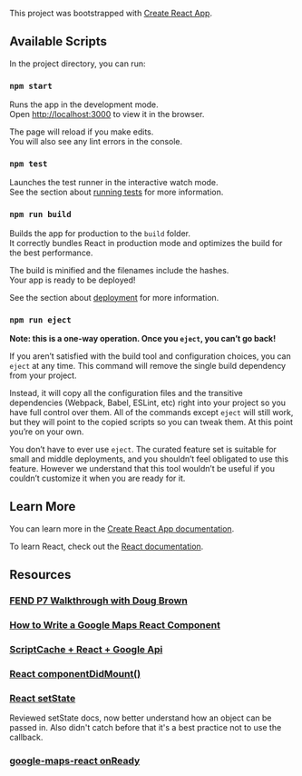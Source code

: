 This project was bootstrapped with [Create React App](https://github.com/facebook/create-react-app).

## Available Scripts

In the project directory, you can run:

### `npm start`

Runs the app in the development mode.<br>
Open [http://localhost:3000](http://localhost:3000) to view it in the browser.

The page will reload if you make edits.<br>
You will also see any lint errors in the console.

### `npm test`

Launches the test runner in the interactive watch mode.<br>
See the section about [running tests](https://facebook.github.io/create-react-app/docs/running-tests) for more information.

### `npm run build`

Builds the app for production to the `build` folder.<br>
It correctly bundles React in production mode and optimizes the build for the best performance.

The build is minified and the filenames include the hashes.<br>
Your app is ready to be deployed!

See the section about [deployment](https://facebook.github.io/create-react-app/docs/deployment) for more information.

### `npm run eject`

**Note: this is a one-way operation. Once you `eject`, you can’t go back!**

If you aren’t satisfied with the build tool and configuration choices, you can `eject` at any time. This command will remove the single build dependency from your project.

Instead, it will copy all the configuration files and the transitive dependencies (Webpack, Babel, ESLint, etc) right into your project so you have full control over them. All of the commands except `eject` will still work, but they will point to the copied scripts so you can tweak them. At this point you’re on your own.

You don’t have to ever use `eject`. The curated feature set is suitable for small and middle deployments, and you shouldn’t feel obligated to use this feature. However we understand that this tool wouldn’t be useful if you couldn’t customize it when you are ready for it.

## Learn More

You can learn more in the [Create React App documentation](https://facebook.github.io/create-react-app/docs/getting-started).

To learn React, check out the [React documentation](https://reactjs.org/).


## Resources

### [FEND P7 Walkthrough with Doug Brown](https://www.youtube.com/watch?v=NVAVLCJwAAo&feature=youtu.be)

### [How to Write a Google Maps React Component](https://www.fullstackreact.com/articles/how-to-write-a-google-maps-react-component/#the-map-container-component)

### [ScriptCache + React + Google Api](https://gist.github.com/auser/1d55aa3897f15d17caf21dc39b85b663)

### [React componentDidMount()](https://reactjs.org/docs/react-component.html#componentdidmount)

### [React setState](https://reactjs.org/docs/react-component.html#setstate)
Reviewed setState docs, now better understand how an object can be passed in.
Also didn't catch before that it's a best practice not to use the callback.

### [google-maps-react onReady](https://www.npmjs.com/package/google-maps-react#onready)
